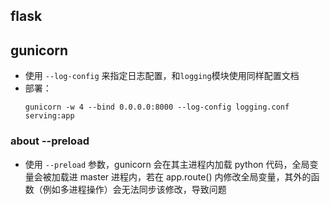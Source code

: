 ## flask

## gunicorn
- 使用 `--log-config` 来指定日志配置，和`logging`模块使用同样配置文档
- 部署：
  ```shell
  gunicorn -w 4 --bind 0.0.0.0:8000 --log-config logging.conf serving:app
  ```
### about --preload
- 使用 `--preload` 参数，gunicorn 会在其主进程内加载 python 代码，全局变量会被加载进 master 进程内，若在 app.route() 内修改全局变量，其外的函数（例如多进程操作）会无法同步该修改，导致问题
